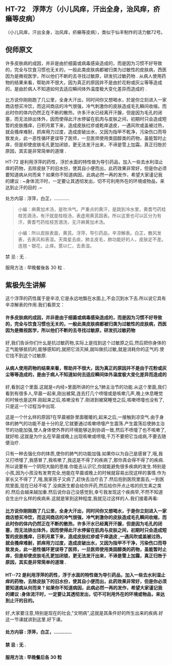 ## HT-72　浮萍方（小儿风痒，汗出全身，治风痒，疥癞等皮病）

（小儿风痒，汗出全身，治风痒，疥癞等皮病），类似于仙丰制作的活力敏72号。

## 倪师原文

许多皮肤病的成因，并非是由於细菌或病毒感染造成的，而是因为习惯不好导致的，完全与饮食习惯也无关的，一般此类皮肤病都被归类为过敏性的皮肤病，西医因为是微视医学，所以他们不断的去寻找过敏原，研发抗过敏药物 . 从病人使用药物的结果来看，帮助并不很大，因为真正的原因并不是由於花粉或灰尘等等造成的，是由於病人不知道如何去适应瞬间体外温度极大变化差异而造成的 .

比方说你刚刚跑了几公里，全身大汗出，同时间你又想喝水，於是你立刻进入一家商店想买冷饮，而这间商店的冷气很强，冷气刺激你的皮肤造成毛孔瞬间收缩，而此时你的体内仍然正在不断的散热，许多汗水已经离开汗腺，但是因为毛孔的闭塞，而无法排出体外，因而使得此汗水停留在肌肉与皮肤之间，初期时只会造成短暂的皮肤搔痒，日积月累下来，造成皮肤红疹或乾痒退皮，一遇风吹或盖被过热，就会搔痒难耐，抓痒用力过度，造成皮破出水，又因为指甲不乾净，污染伤口而导致发炎，此一恶性循环更误导了医师，一旦医师使用类固醇类的药物，虽能暂时止痒，但是却使皮肤毛孔更加闭锁，更无法发汗出来，不谛是雪上加霜，真正归咎於原因，其实是非常简单的道理 .

HT-72 是利用浮萍的药性，浮於水面的特性做为导引药品，加入一些去水利湿止痒的药物，去除皮肤下的旧水份，使其自小便而出，此药效果非常好，但是你必须要知道病从何而来 ? 如果你不知道病因，此病必然一再的发作，希望大家谨记我的建议 : ~身体流汗时，一定要让其透彻发出，切不可利用外在的环境或物品，来达到止汗的目的 .~

处方内容 : 浮萍，白芷，............

> 小编：麻黄加术汤，是吹冷气。严重点的黄汗，是跳到冷水里，黄耆芍药桂枝苦酒汤，有汗就是桂枝汤，表虚用黄芪固表。所以这里也可以区分为有汗，黄耆芍药桂枝苦酒汤，无汗麻黄加术汤。

> 小编：所以皮肤表面，黄芪。浮萍，导引药品，辛凉解表。白芷，散风发表，去表风和表湿。天南星去痰，肺主皮毛，肺功能好的人，皮肤定不差。连翘丶银花，止痒。薏以仁，去表湿。

禁 忌 : 无 .

服用方法 : 早晚餐後各 30 粒 .

## 紫极先生讲解

这个浮萍的药性属于是辛凉,它是永远地飘在水面上,不会沉到水下去.所以说它具有辛凉解表的作用.我们看原文：

#### 许多皮肤病的成因，并非是由于细菌或病毒感染造成的，而是因为习惯不好导致的，完全与饮食习惯也无关的，一般此类皮肤病都被归类为过敏性的皮肤病，西医因为是微视医学，所以他们不断的去寻找过敏原，研发抗过敏药物

好,我们告诉你们什幺是抗过敏药物,实际上是找到这个过敏原之后,然后把你身体的正气能够抵抗的,能够感知的,就把它消灭掉,就叫做抗过敏,就是消耗你的正气的.使它找不到这个过敏原.

#### 从病人使用药物的结果来看，帮助并不很大，因为真正的原因并不是由于花粉或灰尘等等造成的，是由于病人不知道如何去适应瞬间体外温度极大变化差异而造成的

好,看到这个里面.这就是<内经>里面所讲的什幺?肺主治节的功能.从这个里面,我们看到有很多人,早晨一起来,刚出被窝,连去打几个喷嚏或是咳嗽几声,晚上休息睡觉的时候也是这样.刚起来之后,咳嗽没有了.刚进到被窝睡觉之后,咳嗽喷嚏也没有了,只是这一个过程当中出现.

这是一个什幺样的原因?在早晨被卧里面暖暖的,起来之后,一接触到凉空气.由于身体的肺气的功能不是十分的足,它就要通过咳嗽喷嚏产生震荡.产生震荡后使肺主治节的功能加强,使人身体使外界的环境能够达到协调一致,然后不喷嚏了也不咳嗽了,就好啦.这就是为什幺在早晨或晚上出现咳嗽或喷嚏,千万不要把它当成病,不要去随便治疗.

只有一种去强化你的体质,使你的肺气的功能加强.如果你以为自己是感冒了,哦,我又打喷嚏了,我感冒了,我咳嗽了,我这是不得了的疾病了,那你真会得不得了的疾病.所以说要有一个阴阳大脑的思维.你能去认识它,你就能避免很多疾病的发生.特别是小孩,因为小孩没有发育完全,他能在早晨或晚上的时候就容易出现这样的事情.作为家长又不得了了,哦,我家孩子又病了,赶快去治疗去了.然后抱到医院里面去,一到医院里面,现在已经不咳了.没病医生都会给你开药,然后给你开点止咳的抗生素之类的.然后会越来越加重.然后说你自己没感觉到,幸亏我发现这个疾病早,不然不知道会生出什幺样的疾病来.这就是笨到这种程度,我就见过这样的人.我们接着再看:

#### 比方说你刚刚跑了几公里，全身大汗出，同时间你又想喝水，于是你立刻进入一家商店想买冷饮，而这间商店的冷气很强，冷气刺激你的皮肤造成毛孔瞬间收缩，而此时你的体内仍然正在不断的散热，许多汗水已经离开汗腺，但是因为毛孔的闭塞，而无法排出体外，因而使得此汗水停留在肌肉与皮肤之间，初期时只会造成短暂的皮肤搔痒，日积月累下来，造成皮肤红疹或干痒退皮 ,一遇风吹或盖被过热，就会搔痒难耐，抓痒用力过度，造成皮破出水，又因为指甲不干净，污染伤口而导致发炎，此一恶性循环更误导了医师，一旦医师使用类固醇类的药物，虽能暂时止痒，但是却使皮肤毛孔更加闭锁，更无法发汗出来，不谛是雪上加霜，真正归咎于原因，其实是非常简单的道理 .

#### HT--72 是利用浮萍的药性，浮于水面的特性做为导引药品，加入一些去水利湿止痒的药物，去除皮肤下的旧水份，使其自小便而出，此药效果非常好，但是你必须要知道病从何而来 ? 如果你不知道病因，此病必然一再的发作，希望大家谨记我的建议 :身体流汗时，一定要让其透彻发出，切不可利用外在的环境或物品，来达到止汗的目的。

好,大家要注意,特别是现在的社会,"文明病",这就是其条件好的所生出来的疾病.好这一节课就讲到这里.好下课。

#### 处方内容 : 浮萍，白芷，............

#### 禁 忌 : 无 .

#### 服用方法 : 早晚餐后各 30 粒

